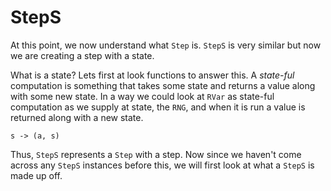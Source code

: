 # StepS

At this point, we now understand what `Step` is.
`StepS` is very similar but now we are creating a step with a state.

What is a state?
Lets first at look functions to answer this.
A *state-ful* computation is something that takes some state and returns a value along with some new state.
In a way we could look at `RVar` as state-ful computation as we supply at state, the `RNG`, and when it is run a value is returned along with a new state.

```
s -> (a, s)
```

Thus, `StepS` represents a `Step` with a step.
Now since we haven't come across any `StepS` instances before this, we will first look at what a `StepS` is made up off.